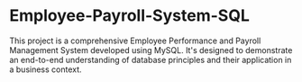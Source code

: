 # Employee-Payroll-System-SQL
This project is a comprehensive Employee Performance and Payroll Management System developed using MySQL. It's designed to demonstrate an end-to-end understanding of database principles and their application in a business context.
